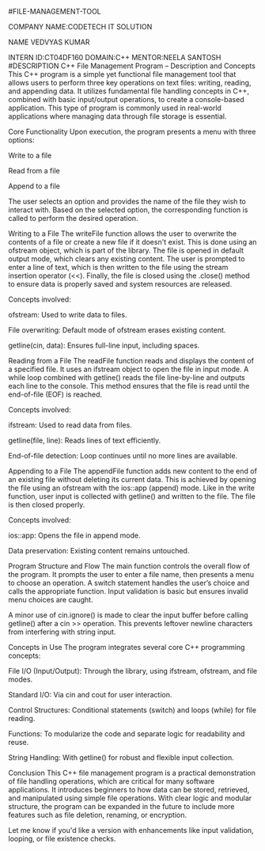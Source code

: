 #FILE-MANAGEMENT-TOOL 

COMPANY NAME:CODETECH IT SOLUTION

NAME VEDVYAS KUMAR
 
 INTERN ID:CT04DF160
DOMAIN:C++
MENTOR:NEELA SANTOSH
#DESCRIPTION
C++ File Management Program – Description and Concepts
This C++ program is a simple yet functional file management tool that allows users to perform three key operations on text files: writing, reading, and appending data. It utilizes fundamental file handling concepts in C++, combined with basic input/output operations, to create a console-based application. This type of program is commonly used in real-world applications where managing data through file storage is essential.

Core Functionality
Upon execution, the program presents a menu with three options:

Write to a file

Read from a file

Append to a file

The user selects an option and provides the name of the file they wish to interact with. Based on the selected option, the corresponding function is called to perform the desired operation.

Writing to a File
The writeFile function allows the user to overwrite the contents of a file or create a new file if it doesn't exist. This is done using an ofstream object, which is part of the <fstream> library. The file is opened in default output mode, which clears any existing content. The user is prompted to enter a line of text, which is then written to the file using the stream insertion operator (<<). Finally, the file is closed using the .close() method to ensure data is properly saved and system resources are released.

Concepts involved:

ofstream: Used to write data to files.

File overwriting: Default mode of ofstream erases existing content.

getline(cin, data): Ensures full-line input, including spaces.

Reading from a File
The readFile function reads and displays the content of a specified file. It uses an ifstream object to open the file in input mode. A while loop combined with getline() reads the file line-by-line and outputs each line to the console. This method ensures that the file is read until the end-of-file (EOF) is reached.

Concepts involved:

ifstream: Used to read data from files.

getline(file, line): Reads lines of text efficiently.

End-of-file detection: Loop continues until no more lines are available.

Appending to a File
The appendFile function adds new content to the end of an existing file without deleting its current data. This is achieved by opening the file using an ofstream with the ios::app (append) mode. Like in the write function, user input is collected with getline() and written to the file. The file is then closed properly.

Concepts involved:

ios::app: Opens the file in append mode.

Data preservation: Existing content remains untouched.

Program Structure and Flow
The main function controls the overall flow of the program. It prompts the user to enter a file name, then presents a menu to choose an operation. A switch statement handles the user’s choice and calls the appropriate function. Input validation is basic but ensures invalid menu choices are caught.

A minor use of cin.ignore() is made to clear the input buffer before calling getline() after a cin >> operation. This prevents leftover newline characters from interfering with string input.

Concepts in Use
The program integrates several core C++ programming concepts:

File I/O (Input/Output): Through the <fstream> library, using ifstream, ofstream, and file modes.

Standard I/O: Via cin and cout for user interaction.

Control Structures: Conditional statements (switch) and loops (while) for file reading.

Functions: To modularize the code and separate logic for readability and reuse.

String Handling: With getline() for robust and flexible input collection.

Conclusion
This C++ file management program is a practical demonstration of file handling operations, which are critical for many software applications. It introduces beginners to how data can be stored, retrieved, and manipulated using simple file operations. With clear logic and modular structure, the program can be expanded in the future to include more features such as file deletion, renaming, or encryption.

Let me know if you'd like a version with enhancements like input validation, looping, or file existence checks.





